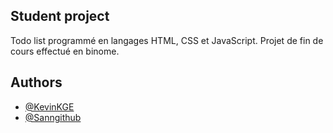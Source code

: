 ## Student project

Todo list programmé en langages HTML, CSS et JavaScript. Projet de fin de cours effectué en binome.

## Authors

- [@KevinKGE](https://github.com/kevinKGE)
- [@Sanngithub](https://github.com/Sanngithub)
